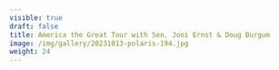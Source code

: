 ```yaml
---
visible: true
draft: false
title: America the Great Tour with Sen. Joni Ernst & Doug Burgum
image: /img/gallery/20231013-polaris-194.jpg
weight: 24
---
```

